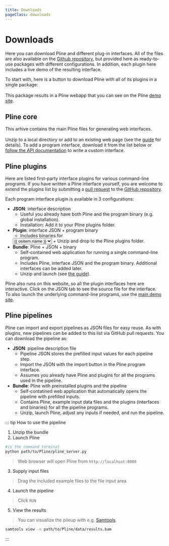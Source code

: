 ```yaml
---
title: Downloads
pageClass: downloads
---
```


# Downloads

Here you can download Pline and different plug-in interfaces.
All of the files are also available on the [Github repository](https://github.com/veidenberg/pline-plugins),
but provided here as ready-to-use packages with different configurations.
In addition, each plugin here includes a live demo of the resulting interface.

To start with, here is a button to download Pline with all of its plugins in a single package:  
<btn :text="'Download for '+osname" :icon="os" :link="'/zip/pline_bundle_'+os+'.zip'"/>  
This package results in a Pline webapp that you can see on the Pline [demo site](http://wasabiapp.org/pline-demo/).

## Pline core

This arhive contains the main Pline files for generating web interfaces.  
<btn text="📦 Pline" :tag="version" :link="plinezip_url" download/>  
Unzip to a local directory or add to an existing web page (see the [guide](/guide/#installation) for details).
To add a program interface, download it from the list below or [follow the API documentation](/guide/api) to write a custom interface.

## Pline plugins

Here are listed first-party interface plugins for various command-line programs.
If you have written a Pline interface yourself, you are welcome to extend the plugins list by submitting a [pull request](https://help.github.com/en/github/collaborating-with-issues-and-pull-requests/proposing-changes-to-your-work-with-pull-requests) to the [GitHub repository](https://github.com/veidenberg/pline-plugins).  

Each program interface plugin is available in 3 configurations:
- **JSON**: interface description  
  + Useful you already have both Pline and the program binary (e.g. global installation).  
  + Installation: Add it to your Pline plugins folder.
- **Plugin**: interface JSON + program binary  
  + Includes binaries for 
  <select v-model="os">
    <option v-for="ositem in oslist" v-bind:value="ositem.tag">{{ ositem.name }}</option>
  </select>
  + Unzip and drop to the Pline plugins folder.
- **Bundle**: Pline + JSON + binary  
  + Self-contained web application for running a single command-line program.
  + Includes Pline, interface JSON and the program binary. Additional interfaces can be added later.
  + Unzip and launch (see [the guide](/guide/#installation)).

Pline also runs on this website, so all the plugin interfaces here are interactive.
Click on the JSON tab to see the source file for the interface.  
To also launch the underlying command-line programs, use the [main demo site](http://wasabiapp.org:8080).  

<pline-tabs v-for="(pname, i) in plugins" :name="pname" :index="i" :os="os" />
  
## Pline pipelines

Pline can import and export pipelines as JSON files for easy reuse.
As with plugins, new pipelines can be added to this list via GitHub pull requests.
You can download the pipeline as:
- **JSON**: pipeline description file  
  + Pipeline JSON stores the prefilled input values for each pipeline step.
  + Import the JSON with the import button in the Pline program interface.
  + Assumes you already have Pline and plugins for all the programs used in the pipeline.
- **Bundle**: Pline with preinstalled plugins and the pipeline  
  + Self-contatined web application that automatically opens the pipeline with prefilled inputs.
  + Contains Pline, example input data files and the plugins (interfaces and binaries) for all the pipeline programs.
  + Unzip, launch Pline, adjust any inputs if needed, and run the pipeline.

<pline-tabs v-for="(plname, i) in pipelines" :name="plname" :index="plugins.length + 1 + i" :os="os" pipeline/>

::: tip How to use the pipeline
1. Unzip the bundle
2. Launch Pline
```sh
#in the command terminal
python path/to/Pline/pline_server.py
```
> Web browser will open Pline from `http://localhost:8000`  
3. Supply input files
> Drag the included example files to the file input area
4. Launch the pipeline
> Click `RUN`
5. View the results  
>You can visualize the pileup with e.g. [Samtools](https://samtools.github.io).
``` sh
samtools view -n path/to/Pline/data/results.bam
```
:::

<script>
export default {
  data: function(){
    return{
      plugins: [],
      pipelines: [],
      repo: 'https://api.github.com/repos/veidenberg',
      version: 'v1.0',
      os: 'osx',
      oslist: [
        {tag: 'osx', name: 'MacOS'},
        {tag: 'linux', name: 'Linux'}
      ] 
    }
  },
  computed: {
    osname: function(){
      const ositem = this.oslist.find(item => item.tag == this.os) || oslist[0];
      return ositem.name;
    },
    plinezip_url: function(){
      return 'https://github.com/veidenberg/pline/archive/'+this.version+'.zip'
    }
  },
  async beforeMount(){
    const self = this;
    //set OS name
    if(navigator.appVersion.includes("Linux")) self.os = 'linux';
    //fetch data from GitHub:
    //get release info
    let data = await fetch(self.repo+'/pline/releases/latest').then(resp => resp.json());
    self.version = data.tag_name;
    //get plugin names
    data = await fetch(self.repo+'/pline-plugins/contents').then(resp => resp.json());
    data.forEach( function(item){
      if(item.type == 'dir' && item.name != 'pipelines') self.plugins.push(item.name);
    });
    //get pipeline names
    data = await fetch(self.repo+'/pline-plugins/contents/pipelines').then(resp => resp.json());
    data.forEach( function(item){
      if(item.type == 'dir') self.pipelines.push(item.name);
    });
  }
}
</script>